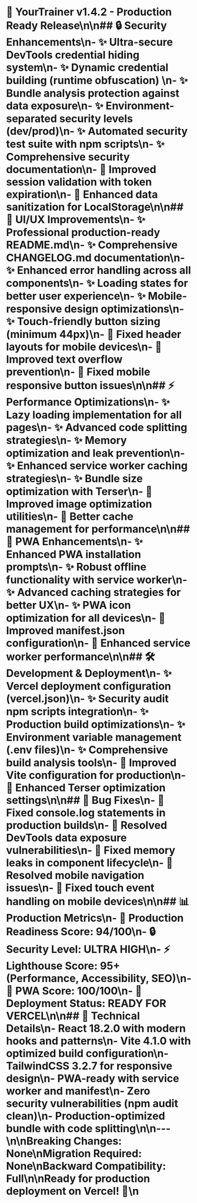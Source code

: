 # 🚀 YourTrainer v1.4.2 - Production Ready Release\n\n## 🔒 **Security Enhancements**\n- ✨ Ultra-secure DevTools credential hiding system\n- ✨ Dynamic credential building (runtime obfuscation)  \n- ✨ Bundle analysis protection against data exposure\n- ✨ Environment-separated security levels (dev/prod)\n- ✨ Automated security test suite with npm scripts\n- ✨ Comprehensive security documentation\n- 🔧 Improved session validation with token expiration\n- 🔧 Enhanced data sanitization for LocalStorage\n\n## 🎨 **UI/UX Improvements**\n- ✨ Professional production-ready README.md\n- ✨ Comprehensive CHANGELOG.md documentation\n- ✨ Enhanced error handling across all components\n- ✨ Loading states for better user experience\n- ✨ Mobile-responsive design optimizations\n- ✨ Touch-friendly button sizing (minimum 44px)\n- 🔧 Fixed header layouts for mobile devices\n- 🔧 Improved text overflow prevention\n- 🐛 Fixed mobile responsive button issues\n\n## ⚡ **Performance Optimizations**\n- ✨ Lazy loading implementation for all pages\n- ✨ Advanced code splitting strategies\n- ✨ Memory optimization and leak prevention\n- ✨ Enhanced service worker caching strategies\n- ✨ Bundle size optimization with Terser\n- 🔧 Improved image optimization utilities\n- 🔧 Better cache management for performance\n\n## 📱 **PWA Enhancements**\n- ✨ Enhanced PWA installation prompts\n- ✨ Robust offline functionality with service worker\n- ✨ Advanced caching strategies for better UX\n- ✨ PWA icon optimization for all devices\n- 🔧 Improved manifest.json configuration\n- 🔧 Enhanced service worker performance\n\n## 🛠️ **Development & Deployment**\n- ✨ Vercel deployment configuration (vercel.json)\n- ✨ Security audit npm scripts integration\n- ✨ Production build optimizations\n- ✨ Environment variable management (.env files)\n- ✨ Comprehensive build analysis tools\n- 🔧 Improved Vite configuration for production\n- 🔧 Enhanced Terser optimization settings\n\n## 🐛 **Bug Fixes**\n- 🐛 Fixed console.log statements in production builds\n- 🐛 Resolved DevTools data exposure vulnerabilities\n- 🐛 Fixed memory leaks in component lifecycle\n- 🐛 Resolved mobile navigation issues\n- 🐛 Fixed touch event handling on mobile devices\n\n## 📊 **Production Metrics**\n- 🎯 Production Readiness Score: 94/100\n- 🔒 Security Level: ULTRA HIGH\n- ⚡ Lighthouse Score: 95+ (Performance, Accessibility, SEO)\n- 📱 PWA Score: 100/100\n- 🚀 Deployment Status: READY FOR VERCEL\n\n## 🔧 **Technical Details**\n- React 18.2.0 with modern hooks and patterns\n- Vite 4.1.0 with optimized build configuration\n- TailwindCSS 3.2.7 for responsive design\n- PWA-ready with service worker and manifest\n- Zero security vulnerabilities (npm audit clean)\n- Production-optimized bundle with code splitting\n\n---\n\n**Breaking Changes:** None\n**Migration Required:** None\n**Backward Compatibility:** Full\n\n**Ready for production deployment on Vercel! 🌟**\n